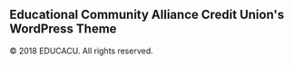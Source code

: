 ## Educational Community Alliance Credit Union's WordPress Theme

&copy; 2018 EDUCACU. All rights reserved.